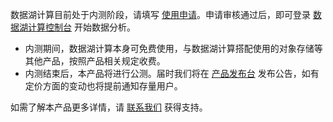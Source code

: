 数据湖计算目前处于内测阶段，请填写 [使用申请](https://cloud.tencent.com/apply/p/1462a6migol)。申请审核通过后，即可登录 [数据湖计算控制台](https://console.cloud.tencent.com/dlc) 开始数据分析。
- 内测期间，数据湖计算本身可免费使用，与数据湖计算搭配使用的对象存储等其他产品，按照产品相关规定收费。
- 内测结束后，本产品将进行公测。届时我们将在 [产品发布台](https://cloud.tencent.com/product/events) 发布公告，如有定价方面的变动也将提前通知存量用户。

如需了解本产品更多详情，请 [联系我们](https://cloud.tencent.com/about/connect) 获得支持。

